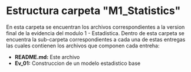 # Estructura carpeta "M1_Statistics"
En esta carpeta se encuentran los archivos correspondientes a la version final de la evidencia del modulo 1 - Estadistica. Dentro de esta carpeta se encuentra la sub-carpeta correspondientes a cada una de estas entregas las cuales contienen los archivos que componen cada entreha:
 * **README.md:** Este archivo
 * **Ev_01:** Construccion de un modelo estadistico base


